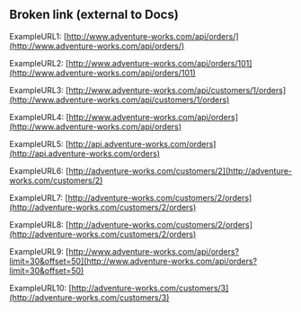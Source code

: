 ## Broken link (external to Docs) 
 
  ExampleURL1:
  [http://www.adventure-works.com/api/orders/](http://www.adventure-works.com/api/orders/)
  
  ExampleURL2:
  [http://www.adventure-works.com/api/orders/101](http://www.adventure-works.com/api/orders/101)
  
  ExampleURL3:
  [http://www.adventure-works.com/api/customers/1/orders](http://www.adventure-works.com/api/customers/1/orders)
  
  ExampleURL4:
  [http://www.adventure-works.com/api/orders](http://www.adventure-works.com/api/orders)
 
  ExampleURL5:
  [http://api.adventure-works.com/orders](http://api.adventure-works.com/orders)
  
  ExampleURL6:
  [http://adventure-works.com/customers/2](http://adventure-works.com/customers/2)
 
  ExampleURL7:
  [http://adventure-works.com/customers/2/orders](http://adventure-works.com/customers/2/orders)
  
  ExampleURL8:
  [http://adventure-works.com/customers/2/orders](http://adventure-works.com/customers/2/orders)
  
  ExampleURL9:
  [http://www.adventure-works.com/api/orders?limit=30&offset=50](http://www.adventure-works.com/api/orders?limit=30&offset=50)
  
  ExampleURL10:
  [http://adventure-works.com/customers/3](http://adventure-works.com/customers/3)
 

